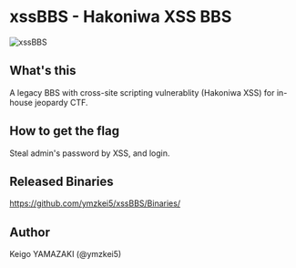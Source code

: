 # xssBBS - Hakoniwa XSS BBS

![xssBBS](https://github.com/ymzkei5/xssBBS/xssBBS.png)

## What's this
A legacy BBS with cross-site scripting vulnerablity (Hakoniwa XSS) for in-house jeopardy CTF.

## How to get the flag
Steal admin's password by XSS, and login.

## Released Binaries
https://github.com/ymzkei5/xssBBS/Binaries/

## Author
Keigo YAMAZAKI (@ymzkei5)
